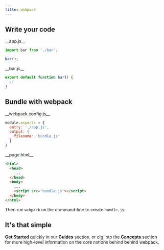 ```yaml
---
title: webpack
---
```


## Write your code

<div class="homepage__wrap">
<div class="homepage__left">
__app.js__

```js
import bar from './bar';

bar();

```
</div>
<div class="homepage__right">
__bar.js__

```js
export default function bar() {
  //
}
```
</div>
</div>


## Bundle with webpack

<div class="homepage__wrap">
<div class="homepage__left">
__webpack.config.js__

```js
module.exports = {
  entry: './app.js',
  output: {
    filename: 'bundle.js'
  }
}
```
</div>
<div class="homepage__right">
__page.html__

```html
<html>
  <head>
    ...
  </head>
  <body>
    ...
    <script src="bundle.js"></script>
  </body>
</html>
```

</div>

Then run `webpack` on the command-line to create `bundle.js`.

## It's that simple

__[Get Started](/guides/getting-started)__ quickly in our __Guides__ section, or dig into the __[Concepts](/concepts)__ section for more high-level information on the core notions behind behind webpack.

</div>

